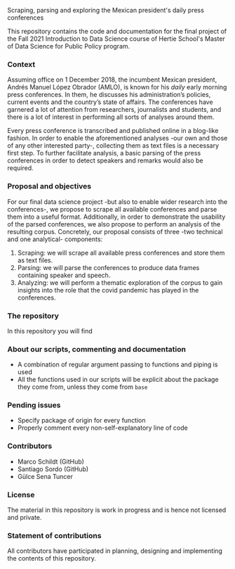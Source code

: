 Scraping, parsing and exploring the Mexican president's daily press conferences


This repository contains the code and documentation for the final project of the Fall 2021 Introduction to Data Science course of Hertie School's Master of Data Science for Public Policy program.

### Context

Assuming office on 1 December 2018, the incumbent Mexican president, Andrés Manuel López Obrador (AMLO), is known for his _daily_ early morning press conferences. In them, he discusses his administration’s policies, current events and the country’s state of affairs. The conferences have garnered a lot of attention from researchers, journalists and students, and there is a lot of interest in performing all sorts of analyses around them.

Every press conference is transcribed and published online in a blog-like fashion. In order to enable the aforementioned analyses -our own and those of any other interested party-, collecting them as text files is a necessary first step. To further facilitate analysis, a basic parsing of the press conferences in order to detect speakers and remarks would also be required.

### Proposal and objectives

For our final data science project -but also to enable wider research into the conferences-, we propose to scrape all available conferences and parse them into a useful format. Additionally, in order to demonstrate the usability of the parsed conferences, we also propose to perform an analysis of the resulting corpus. Concretely, our proposal consists of three -two technical and one analytical- components:

1.	Scraping: we will scrape all available press conferences and store them as text files.
2.	Parsing: we will parse the conferences to produce data frames containing speaker and speech.
3.	Analyzing: we will perform a thematic exploration of the corpus to gain insights into the role that the covid pandemic has played in the conferences.

### The repository

In this repository you will find

### About our scripts, commenting and documentation
- A combination of regular argument passing to functions and piping is used
- All the functions used in our scripts will be explicit about the package they come from, unless they come from `base`

### Pending issues
- Specify package of origin for every function
- Properly comment every non-self-explanatory line of code

### Contributors
- Marco Schildt (GitHub)
- Santiago Sordo (GitHub)
- Gülce Sena Tuncer

### License
The material in this repository is work in progress and is hence not licensed and private.

### Statement of contributions
All contributors have participated in planning, designing and implementing the contents of this repository.

